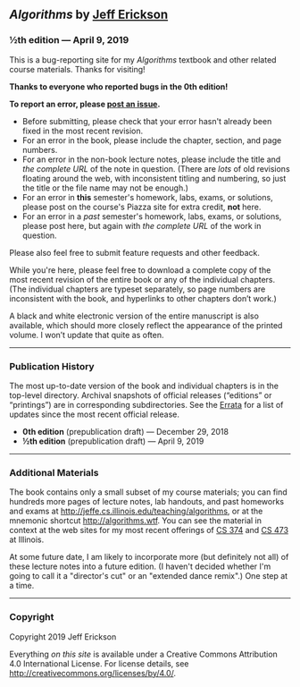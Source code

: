 ## _Algorithms_ by [Jeff Erickson](http://jeffe.cs.illinois.edu)

### **&frac12;th edition** — April 9, 2019

This is a bug-reporting site for my _Algorithms_ textbook and other related course materials.  Thanks for visiting!

**Thanks to everyone who reported bugs in the 0th edition!**

**To report an error, please [post an issue](https://github.com/jeffgerickson/algorithms/issues).**  
* Before submitting, please check that your error hasn't already been fixed in the most recent revision.
* For an error in the book, please include the chapter, section, and page numbers.
* For an error in the non-book lecture notes, please include the title and *the complete URL* of the note in question.  (There are _lots_ of old revisions floating around the web, with inconsistent titling and numbering, so just the title or the file name may not be enough.)
* For an error in **this** semester's homework, labs, exams, or solutions, please post on the course's Piazza site for extra credit, **not** here.
* For an error in a *past* semester's homework, labs, exams, or solutions, please post here, but again with *the complete URL* of the work in question.

Please also feel free to submit feature requests and other feedback.

While you're here, please feel free to download a complete copy of the most recent revision of the entire book or any of the individual chapters.  (The individual chapters are typeset separately, so page numbers are inconsistent with the book, and hyperlinks to other chapters don’t work.)

A black and white electronic version of the entire manuscript is also available, which should more closely reflect the appearance of the printed volume.  I won’t update that quite as often.

---
### Publication History

The most up-to-date version of the book and individual chapters is in the top-level directory.  Archival snapshots of official releases (“editions” or “printings”) are in corresponding subdirectories.  See the [Errata](ERRATA.md) for a list of updates since the most recent official release.

- **0th edition** (prepublication draft) — December 29, 2018
- **&frac12;th edition** (prepublication draft) — April 9, 2019

---
### Additional Materials

The book contains only a small subset of my course materials; you can find hundreds more pages of lecture notes, lab handouts, and past homeworks and exams at  http://jeffe.cs.illinois.edu/teaching/algorithms, or at the mnemonic shortcut http://algorithms.wtf.  You can see the material in context at the web sites for my most recent offerings of [CS 374](https://courses.engr.illinois.edu/cs374/sp2018/A) and [CS 473](https://courses.engr.illinois.edu/cs473/sp2017) at Illinois.

At some future date, I am likely to incorporate more (but definitely not all) of these lecture notes into a future edition.  (I haven't decided whether I'm going to call it a "director's cut" or an "extended dance remix".)  One step at a time.

---
### Copyright

Copyright 2019 Jeff Erickson

Everything _on this site_ is available under a Creative Commons Attribution 4.0 International License.
For license details, see http://creativecommons.org/licenses/by/4.0/.

